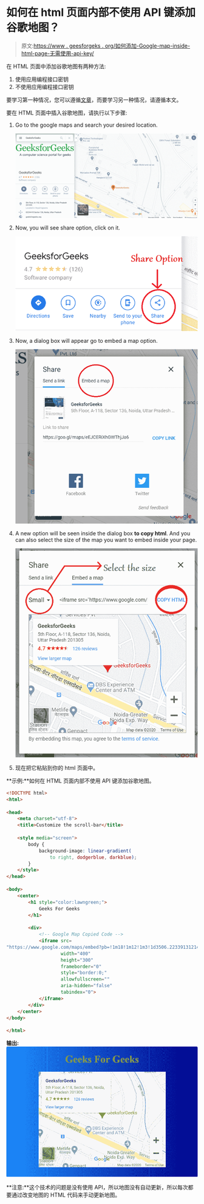 # 如何在 html 页面内部不使用 API 键添加谷歌地图？

> 原文:[https://www . geesforgeks . org/如何添加-Google-map-inside-html-page-无需使用-api-key/](https://www.geeksforgeeks.org/how-to-add-google-map-inside-html-page-without-using-api-key/)

在 HTML 页面中添加谷歌地图有两种方法:

1.  使用应用编程接口密钥
2.  不使用应用编程接口密钥

要学习第一种情况，您可以遵循[文章](https://www.geeksforgeeks.org/add-google-maps-marker-website/)，而要学习另一种情况，请遵循本文。

要在 HTML 页面中插入谷歌地图，请执行以下步骤:

1.  Go to the google maps and search your desired location.

    ![](img/72b379d8432964accb65163e383d2644.png)

2.  Now, you will see share option, click on it.

    ![](img/277f5aa91b10a29af14a7726dbac27f6.png)

3.  Now, a dialog box will appear go to embed a map option.

    ![](img/259c717688513f170eb6a0d874615b62.png)

4.  A new option will be seen inside the dialog box **to copy html**. And you can also select the size of the map you want to embed inside your page.

    ![](img/150199dcf71b6c6bf0ccea645f284955.png)

5.  现在把它粘贴到你的 html 页面中。

**示例:**如何在 HTML 页面内部不使用 API 键添加谷歌地图。

```html
<!DOCTYPE html>
<html>

<head>
    <meta charset="utf-8">
    <title>Customize the scroll-bar</title>

    <style media="screen">
        body {
            background-image: linear-gradient(
                to right, dodgerblue, darkblue);
        }
    </style>
</head>

<body>
    <center>
        <h1 style="color:lawngreen;">
            Geeks For Geeks
        </h1>

        <div>
            <!-- Google Map Copied Code -->
            <iframe src=
"https://www.google.com/maps/embed?pb=!1m18!1m12!1m3!1d3506.2233913121413!2d77.4051603706222!3d28.50292593193056!2m3!1f0!2f0!3f0!3m2!1i1024!2i768!4f13.1!3m3!1m2!1s0x390ce626851f7009%3A0x621185133cfd1ad1!2sGeeksforGeeks!5e0!3m2!1sen!2sin!4v1585040658255!5m2!1sen!2sin"
                    width="400"
                    height="300"
                    frameborder="0"
                    style="border:0;"
                    allowfullscreen=""
                    aria-hidden="false"
                    tabindex="0">
            </iframe>
        </div>
    </center>
</body>

</html>
```

**输出:**
![](img/e701a45a321aa9926fcd8ed36805afba.png)

**注意:**这个技术的问题是没有使用 API，所以地图没有自动更新，所以每次都要通过改变地图的 HTML 代码来手动更新地图。